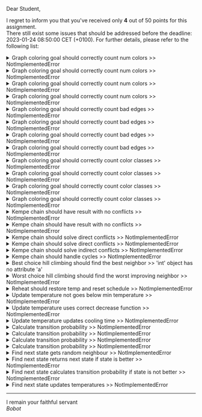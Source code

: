 Dear Student,

I regret to inform you that you've received only **4** out of 50 points for this assignment.\
There still exist some issues that should be addressed before the deadline: 2023-01-24 08:50:00 CET (+0100). For further details, please refer to the following list:

<details><summary>Graph coloring goal should correctly count num colors &gt;&gt; NotImplementedError</summary></details>
<details><summary>Graph coloring goal should correctly count num colors &gt;&gt; NotImplementedError</summary></details>
<details><summary>Graph coloring goal should correctly count num colors &gt;&gt; NotImplementedError</summary></details>
<details><summary>Graph coloring goal should correctly count num colors &gt;&gt; NotImplementedError</summary></details>
<details><summary>Graph coloring goal should correctly count bad edges &gt;&gt; NotImplementedError</summary></details>
<details><summary>Graph coloring goal should correctly count bad edges &gt;&gt; NotImplementedError</summary></details>
<details><summary>Graph coloring goal should correctly count bad edges &gt;&gt; NotImplementedError</summary></details>
<details><summary>Graph coloring goal should correctly count bad edges &gt;&gt; NotImplementedError</summary></details>
<details><summary>Graph coloring goal should correctly count color classes &gt;&gt; NotImplementedError</summary></details>
<details><summary>Graph coloring goal should correctly count color classes &gt;&gt; NotImplementedError</summary></details>
<details><summary>Graph coloring goal should correctly count color classes &gt;&gt; NotImplementedError</summary></details>
<details><summary>Graph coloring goal should correctly count color classes &gt;&gt; NotImplementedError</summary></details>
<details><summary>Kempe chain should have result with no conflicts &gt;&gt; NotImplementedError</summary></details>
<details><summary>Kempe chain should have result with no conflicts &gt;&gt; NotImplementedError</summary></details>
<details><summary>Kempe chain should solve direct conflicts &gt;&gt; NotImplementedError</summary></details>
<details><summary>Kempe chain should solve direct conflicts &gt;&gt; NotImplementedError</summary></details>
<details><summary>Kempe chain should solve indirect conflicts &gt;&gt; NotImplementedError</summary></details>
<details><summary>Kempe chain should handle cycles &gt;&gt; NotImplementedError</summary></details>
<details><summary>Best choice hill climbing should find the best neighbor &gt;&gt; &#x27;int&#x27; object has no attribute &#x27;a&#x27;</summary></details>
<details><summary>Worst choice hill climbing should find the worst improving neighbor &gt;&gt; NotImplementedError</summary></details>
<details><summary>Reheat should restore temp and reset schedule &gt;&gt; NotImplementedError</summary></details>
<details><summary>Update temperature not goes below min temperature &gt;&gt; NotImplementedError</summary></details>
<details><summary>Update temperature uses correct decrease function &gt;&gt; NotImplementedError</summary></details>
<details><summary>Update temperature updates cooling time &gt;&gt; NotImplementedError</summary></details>
<details><summary>Calculate transition probability &gt;&gt; NotImplementedError</summary></details>
<details><summary>Calculate transition probability &gt;&gt; NotImplementedError</summary></details>
<details><summary>Calculate transition probability &gt;&gt; NotImplementedError</summary></details>
<details><summary>Calculate transition probability &gt;&gt; NotImplementedError</summary></details>
<details><summary>Find next state gets random neighbour &gt;&gt; NotImplementedError</summary></details>
<details><summary>Find next state returns next state if state is better &gt;&gt; NotImplementedError</summary></details>
<details><summary>Find next state calculates transition probability if state is not better &gt;&gt; NotImplementedError</summary></details>
<details><summary>Find next state updates temperatures &gt;&gt; NotImplementedError</summary></details>

-----------
I remain your faithful servant\
_Bobot_